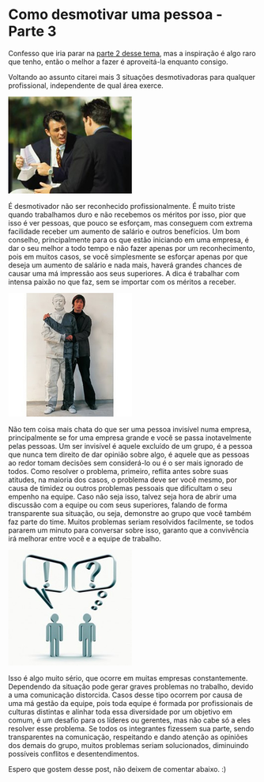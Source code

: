 # Como desmotivar uma pessoa - Parte 3

Confesso que iria parar na [parte 2 desse tema](../como-desmotivar-uma-pessoa-parte-2 "Como desmotivar uma pessoa - Parte 2"), mas a inspiração é algo raro que tenho, então o melhor a fazer é aproveitá-la enquanto consigo.

Voltando ao assunto citarei mais 3 situações desmotivadoras para qualquer profissional, independente de qual área exerce.

![Falta de reconhecimento profissional](../images/falta-de-reconhecimento-profissional.jpg)

É desmotivador não ser reconhecido profissionalmente. É muito triste quando trabalhamos duro e não recebemos os méritos por isso, pior que isso é ver pessoas, que pouco se esforçam, mas conseguem com extrema facilidade receber um aumento de salário e outros benefícios. Um bom conselho, principalmente para os que estão iniciando em uma empresa, é dar o seu melhor a todo tempo e não fazer apenas por um reconhecimento, pois em muitos casos, se você simplesmente se esforçar apenas por que deseja um aumento de salário e nada mais, haverá grandes chances de causar uma má impressão aos seus superiores. A dica é trabalhar com intensa paixão no que faz, sem se importar com os méritos a receber.

![Homem invisível](../images/homem-invisivel.jpg)

Não tem coisa mais chata do que ser uma pessoa invisível numa empresa, principalmente se for uma empresa grande e você se passa inotavelmente pelas pessoas. Um ser invisível é aquele excluído de um grupo, é a pessoa que nunca tem direito de dar opinião sobre algo, é aquele que as pessoas ao redor tomam decisões sem considerá-lo ou é o ser mais ignorado de todos. Como resolver o problema, primeiro, reflita antes sobre suas atitudes, na maioria dos casos, o problema deve ser você mesmo, por causa de timidez ou outros problemas pessoais que dificultam o seu empenho na equipe. Caso não seja isso, talvez seja hora de abrir uma discussão com a equipe ou com seus superiores, falando de forma transparente sua situação, ou seja, demonstre ao grupo que você também faz parte do time. Muitos problemas seriam resolvidos facilmente, se todos pararem um minuto para conversar sobre isso, garanto que a convivência irá melhorar entre você e a equipe de trabalho.

![Problemas de comunicação](../images/ruidos-de-comunicacao.jpg)

Isso é algo muito sério, que ocorre em muitas empresas constantemente. Dependendo da situação pode gerar graves problemas no trabalho, devido a uma comunicação distorcida. Casos desse tipo ocorrem por causa de uma má gestão da equipe, pois toda equipe é formada por profissionais de culturas distintas e alinhar toda essa diversidade por um objetivo em comum, é um desafio para os líderes ou gerentes, mas não cabe só a eles resolver esse problema.
Se todos os integrantes fizessem sua parte, sendo transparentes na comunicação, respeitando e dando atenção as opiniões dos demais do grupo, muitos problemas seriam solucionados, diminuindo possíveis conflitos e desentendimentos.

Espero que gostem desse post, não deixem de comentar abaixo. :)